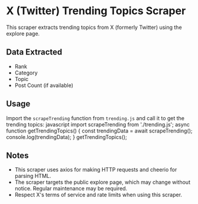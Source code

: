 # X (Twitter) Trending Topics Scraper

This scraper extracts trending topics from X (formerly Twitter) using the explore page.

## Data Extracted

- Rank
- Category
- Topic
- Post Count (if available)

## Usage

Import the `scrapeTrending` function from `trending.js` and call it to get the trending topics:
javascript
import scrapeTrending from './trending.js';
async function getTrendingTopics() {
const trendingData = await scrapeTrending();
console.log(trendingData);
}
getTrendingTopics();

## Notes

- This scraper uses axios for making HTTP requests and cheerio for parsing HTML.
- The scraper targets the public explore page, which may change without notice. Regular maintenance may be required.
- Respect X's terms of service and rate limits when using this scraper.

